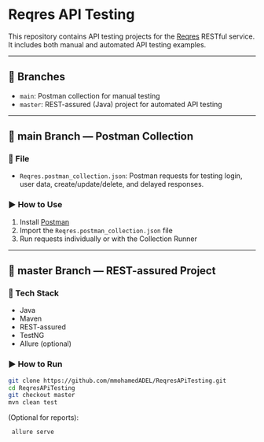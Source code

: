 # Reqres API Testing

This repository contains API testing projects for the [Reqres](https://reqres.in/) RESTful service. It includes both manual and automated API testing examples.

---

## 📁 Branches

- `main`: Postman collection for manual testing
- `master`: REST-assured (Java) project for automated API testing

---

## 🔹 main Branch — Postman Collection

### 📄 File

- `Reqres.postman_collection.json`: Postman requests for testing login, user data, create/update/delete, and delayed responses.

### ▶️ How to Use

1. Install [Postman](https://www.postman.com/)
2. Import the `Reqres.postman_collection.json` file
3. Run requests individually or with the Collection Runner

---

## 🔸 master Branch — REST-assured Project

### 🧰 Tech Stack

- Java
- Maven
- REST-assured
- TestNG
- Allure (optional)

### ▶️ How to Run

```bash
git clone https://github.com/mmohamedADEL/ReqresAPiTesting.git
cd ReqresAPiTesting
git checkout master
mvn clean test
```

(Optional for reports):
```bash
 allure serve
```



